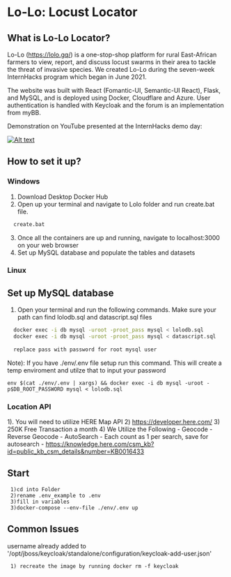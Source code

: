 # **Lo-Lo: Locust Locator**

## What is Lo-Lo Locator?
Lo-Lo (https://lolo.gq/) is a one-stop-shop platform for rural East-African farmers to view, report, and discuss locust swarms in their area to tackle the threat of invasive species. We created Lo-Lo during the seven-week InternHacks program which began in June 2021.

The website was built with React (Fomantic-UI, Semantic-UI React), Flask, and MySQL, and is deployed using Docker, Cloudflare and Azure. User authentication is handled with Keycloak and the forum is an implementation from myBB.

Demonstration on YouTube presented at the InternHacks demo day:

[![Alt text](https://img.youtube.com/vi/hPAEG7aqRNE/0.jpg)](https://www.youtube.com/watch?v=hPAEG7aqRNE)

## How to set it up?

### Windows

1) Download Desktop Docker Hub
2) Open up your terminal and navigate to Lolo folder and run create.bat file.  
```bash
  create.bat
```
3) Once all the containers are up and running, navigate to localhost:3000 on your web browser
4) Set up MySQL database and populate the tables and datasets

### Linux



## Set up MySQL database
1) Open your terminal and run the following commands. Make sure your path can find lolodb.sql and datascript.sql files
```bash
  docker exec -i db mysql -uroot -proot_pass mysql < lolodb.sql
  docker exec -i db mysql -uroot -proot_pass mysql < datascript.sql
  
  replace pass with password for root mysql user
```
Note): If you have ./env/.env file setup run this command. This will create a temp enviroment and utilze that to input your password
```
env $(cat ./env/.env | xargs) && docker exec -i db mysql -uroot -p$DB_ROOT_PASSWORD mysql < lolodb.sql
```
### Location API
1). You will need to utilize HERE Map API
2) https://developer.here.com/
3) 250K Free Transaction a month
4) We Utilize the Following
    - Geocode
    - Reverse Geocode
    - AutoSearch
    - Each count as 1 per search, save for autosearch
    - https://knowledge.here.com/csm_kb?id=public_kb_csm_details&number=KB0016433

## Start
```
 1)cd into Folder
 2)rename .env_example to .env
 3)fill in variables
 3)docker-compose --env-file ./env/.env up
```
 
 ## Common Issues
 username already added to '/opt/jboss/keycloak/standalone/configuration/keycloak-add-user.json'
```
 1) recreate the image by running docker rm -f keycloak
 ```

 

